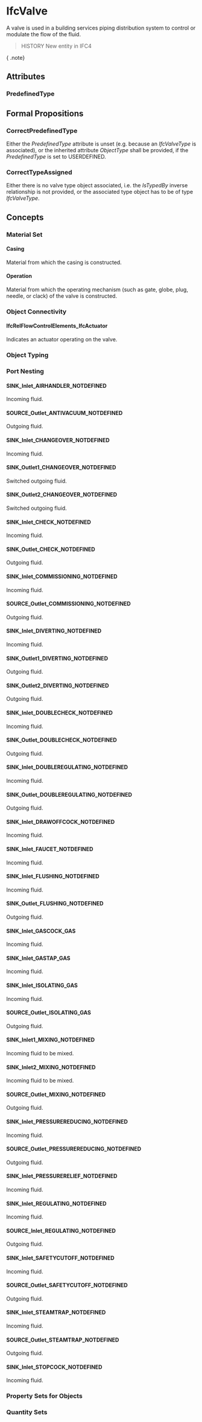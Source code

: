 # IfcValve

A valve is used in a building services piping distribution system to control or modulate the flow of the fluid.

> HISTORY New entity in IFC4

{ .note}
>

## Attributes

### PredefinedType


## Formal Propositions

### CorrectPredefinedType
Either the _PredefinedType_ attribute is unset (e.g. because an _IfcValveType_ is associated), or the inherited attribute _ObjectType_ shall be provided, if the _PredefinedType_ is set to USERDEFINED.

### CorrectTypeAssigned
Either there is no valve type object associated, i.e. the _IsTypedBy_ inverse relationship is not provided, or the associated type object has to be of type _IfcValveType_.

## Concepts

### Material Set



#### Casing

Material from which the casing is constructed.

#### Operation

Material from which the operating mechanism (such as gate, globe, plug, needle, or clack) of the valve is constructed.

### Object Connectivity



#### IfcRelFlowControlElements_IfcActuator

Indicates an actuator operating on the valve.

### Object Typing



### Port Nesting



#### SINK_Inlet_AIRHANDLER_NOTDEFINED

Incoming fluid.

#### SOURCE_Outlet_ANTIVACUUM_NOTDEFINED

Outgoing fluid.

#### SINK_Inlet_CHANGEOVER_NOTDEFINED

Incoming fluid.

#### SINK_Outlet1_CHANGEOVER_NOTDEFINED

Switched outgoing fluid.

#### SINK_Outlet2_CHANGEOVER_NOTDEFINED

Switched outgoing fluid.

#### SINK_Inlet_CHECK_NOTDEFINED

Incoming fluid.

#### SINK_Outlet_CHECK_NOTDEFINED

Outgoing fluid.

#### SINK_Inlet_COMMISSIONING_NOTDEFINED

Incoming fluid.

#### SOURCE_Outlet_COMMISSIONING_NOTDEFINED

Outgoing fluid.

#### SINK_Inlet_DIVERTING_NOTDEFINED

Incoming fluid.

#### SINK_Outlet1_DIVERTING_NOTDEFINED

Outgoing fluid.

#### SINK_Outlet2_DIVERTING_NOTDEFINED

Outgoing fluid.

#### SINK_Inlet_DOUBLECHECK_NOTDEFINED

Incoming fluid.

#### SINK_Outlet_DOUBLECHECK_NOTDEFINED

Outgoing fluid.

#### SINK_Inlet_DOUBLEREGULATING_NOTDEFINED

Incoming fluid.

#### SINK_Outlet_DOUBLEREGULATING_NOTDEFINED

Outgoing fluid.

#### SINK_Inlet_DRAWOFFCOCK_NOTDEFINED

Incoming fluid.

#### SINK_Inlet_FAUCET_NOTDEFINED

Incoming fluid.

#### SINK_Inlet_FLUSHING_NOTDEFINED

Incoming fluid.

#### SINK_Outlet_FLUSHING_NOTDEFINED

Outgoing fluid.

#### SINK_Inlet_GASCOCK_GAS

Incoming fluid.

#### SINK_Inlet_GASTAP_GAS

Incoming fluid.

#### SINK_Inlet_ISOLATING_GAS

Incoming fluid.

#### SOURCE_Outlet_ISOLATING_GAS

Outgoing fluid.

#### SINK_Inlet1_MIXING_NOTDEFINED

Incoming fluid to be mixed.

#### SINK_Inlet2_MIXING_NOTDEFINED

Incoming fluid to be mixed.

#### SOURCE_Outlet_MIXING_NOTDEFINED

Outgoing fluid.

#### SINK_Inlet_PRESSUREREDUCING_NOTDEFINED

Incoming fluid.

#### SOURCE_Outlet_PRESSUREREDUCING_NOTDEFINED

Outgoing fluid.

#### SINK_Inlet_PRESSURERELIEF_NOTDEFINED

Incoming fluid.

#### SINK_Inlet_REGULATING_NOTDEFINED

Incoming fluid.

#### SOURCE_Inlet_REGULATING_NOTDEFINED

Outgoing fluid.

#### SINK_Inlet_SAFETYCUTOFF_NOTDEFINED

Incoming fluid.

#### SOURCE_Outlet_SAFETYCUTOFF_NOTDEFINED

Outgoing fluid.

#### SINK_Inlet_STEAMTRAP_NOTDEFINED

Incoming fluid.

#### SOURCE_Outlet_STEAMTRAP_NOTDEFINED

Outgoing fluid.

#### SINK_Inlet_STOPCOCK_NOTDEFINED

Incoming fluid.

### Property Sets for Objects



### Quantity Sets



